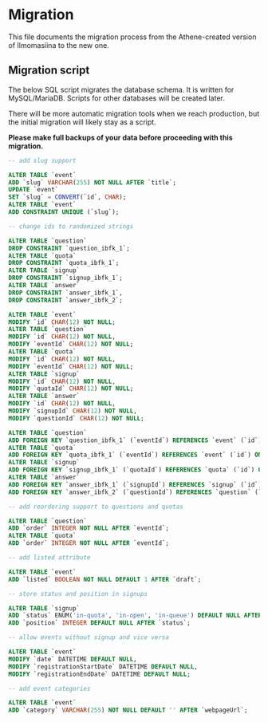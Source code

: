 # Migration 

This file documents the migration process from the Athene-created version of Ilmomasiina to the new one.

## Migration script

The below SQL script migrates the database schema. It is written for MySQL/MariaDB.
Scripts for other databases will be created later.

There will be more automatic migration tools when we reach production, but the initial migration will likely stay
as a script.

**Please make full backups of your data before proceeding with this migration.**

```sql
-- add slug support

ALTER TABLE `event`
ADD `slug` VARCHAR(255) NOT NULL AFTER `title`;
UPDATE `event`
SET `slug` = CONVERT(`id`, CHAR);
ALTER TABLE `event`
ADD CONSTRAINT UNIQUE (`slug`);

-- change ids to randomized strings

ALTER TABLE `question`
DROP CONSTRAINT `question_ibfk_1`;
ALTER TABLE `quota`
DROP CONSTRAINT `quota_ibfk_1`;
ALTER TABLE `signup`
DROP CONSTRAINT `signup_ibfk_1`;
ALTER TABLE `answer`
DROP CONSTRAINT `answer_ibfk_1`,
DROP CONSTRAINT `answer_ibfk_2`;

ALTER TABLE `event`
MODIFY `id` CHAR(12) NOT NULL;
ALTER TABLE `question`
MODIFY `id` CHAR(12) NOT NULL,
MODIFY `eventId` CHAR(12) NOT NULL;
ALTER TABLE `quota`
MODIFY `id` CHAR(12) NOT NULL,
MODIFY `eventId` CHAR(12) NOT NULL;
ALTER TABLE `signup`
MODIFY `id` CHAR(12) NOT NULL,
MODIFY `quotaId` CHAR(12) NOT NULL;
ALTER TABLE `answer`
MODIFY `id` CHAR(12) NOT NULL,
MODIFY `signupId` CHAR(12) NOT NULL,
MODIFY `questionId` CHAR(12) NOT NULL;

ALTER TABLE `question`
ADD FOREIGN KEY `question_ibfk_1` (`eventId`) REFERENCES `event` (`id`) ON DELETE CASCADE ON UPDATE CASCADE;
ALTER TABLE `quota`
ADD FOREIGN KEY `quota_ibfk_1` (`eventId`) REFERENCES `event` (`id`) ON DELETE CASCADE ON UPDATE CASCADE;
ALTER TABLE `signup`
ADD FOREIGN KEY `signup_ibfk_1` (`quotaId`) REFERENCES `quota` (`id`) ON DELETE CASCADE ON UPDATE CASCADE;
ALTER TABLE `answer`
ADD FOREIGN KEY `answer_ibfk_1` (`signupId`) REFERENCES `signup` (`id`) ON DELETE CASCADE ON UPDATE CASCADE,
ADD FOREIGN KEY `answer_ibfk_2` (`questionId`) REFERENCES `question` (`id`) ON DELETE CASCADE ON UPDATE CASCADE;

-- add reordering support to questions and quotas

ALTER TABLE `question`
ADD `order` INTEGER NOT NULL AFTER `eventId`;
ALTER TABLE `quota`
ADD `order` INTEGER NOT NULL AFTER `eventId`;

-- add listed attribute

ALTER TABLE `event`
ADD `listed` BOOLEAN NOT NULL DEFAULT 1 AFTER `draft`;

-- store status and position in signups

ALTER TABLE `signup`
ADD `status` ENUM('in-quota', 'in-open', 'in-queue') DEFAULT NULL AFTER `confirmedAt`,
ADD `position` INTEGER DEFAULT NULL AFTER `status`;

-- allow events without signup and vice versa

ALTER TABLE `event`
MODIFY `date` DATETIME DEFAULT NULL,
MODIFY `registrationStartDate` DATETIME DEFAULT NULL,
MODIFY `registrationEndDate` DATETIME DEFAULT NULL;

-- add event categories

ALTER TABLE `event`
ADD `category` VARCHAR(255) NOT NULL DEFAULT '' AFTER `webpageUrl`;
```
